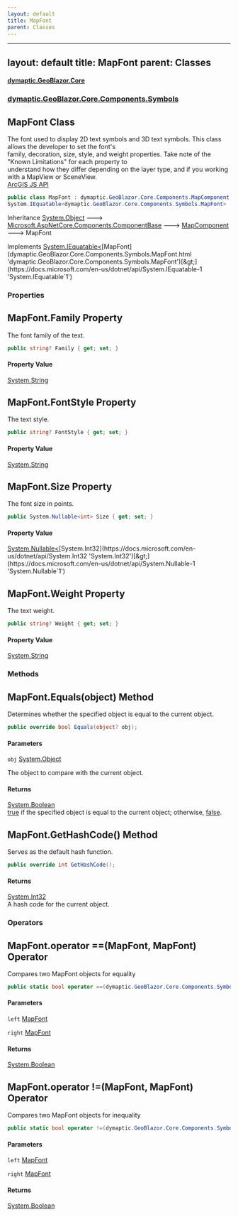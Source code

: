 ```yaml
---
layout: default
title: MapFont
parent: Classes
---
```

---
layout: default
title: MapFont
parent: Classes
---
#### [dymaptic.GeoBlazor.Core](index.html 'index')
### [dymaptic.GeoBlazor.Core.Components.Symbols](index.html#dymaptic.GeoBlazor.Core.Components.Symbols 'dymaptic.GeoBlazor.Core.Components.Symbols')

## MapFont Class

The font used to display 2D text symbols and 3D text symbols. This class allows the developer to set the font's  
family, decoration, size, style, and weight properties. Take note of the "Known Limitations" for each property to  
understand how they differ depending on the layer type, and if you working with a MapView or SceneView.  
<a target="_blank" href="https://developers.arcgis.com/javascript/latest/api-reference/esri-symbols-Font.html">ArcGIS JS API</a>

```csharp
public class MapFont : dymaptic.GeoBlazor.Core.Components.MapComponent,
System.IEquatable<dymaptic.GeoBlazor.Core.Components.Symbols.MapFont>
```

Inheritance [System.Object](https://docs.microsoft.com/en-us/dotnet/api/System.Object 'System.Object') &#129106; [Microsoft.AspNetCore.Components.ComponentBase](https://docs.microsoft.com/en-us/dotnet/api/Microsoft.AspNetCore.Components.ComponentBase 'Microsoft.AspNetCore.Components.ComponentBase') &#129106; [MapComponent](dymaptic.GeoBlazor.Core.Components.MapComponent.html 'dymaptic.GeoBlazor.Core.Components.MapComponent') &#129106; MapFont

Implements [System.IEquatable&lt;](https://docs.microsoft.com/en-us/dotnet/api/System.IEquatable-1 'System.IEquatable`1')[MapFont](dymaptic.GeoBlazor.Core.Components.Symbols.MapFont.html 'dymaptic.GeoBlazor.Core.Components.Symbols.MapFont')[&gt;](https://docs.microsoft.com/en-us/dotnet/api/System.IEquatable-1 'System.IEquatable`1')
### Properties

<a name='dymaptic.GeoBlazor.Core.Components.Symbols.MapFont.Family'></a>

## MapFont.Family Property

The font family of the text.

```csharp
public string? Family { get; set; }
```

#### Property Value
[System.String](https://docs.microsoft.com/en-us/dotnet/api/System.String 'System.String')

<a name='dymaptic.GeoBlazor.Core.Components.Symbols.MapFont.FontStyle'></a>

## MapFont.FontStyle Property

The text style.

```csharp
public string? FontStyle { get; set; }
```

#### Property Value
[System.String](https://docs.microsoft.com/en-us/dotnet/api/System.String 'System.String')

<a name='dymaptic.GeoBlazor.Core.Components.Symbols.MapFont.Size'></a>

## MapFont.Size Property

The font size in points.

```csharp
public System.Nullable<int> Size { get; set; }
```

#### Property Value
[System.Nullable&lt;](https://docs.microsoft.com/en-us/dotnet/api/System.Nullable-1 'System.Nullable`1')[System.Int32](https://docs.microsoft.com/en-us/dotnet/api/System.Int32 'System.Int32')[&gt;](https://docs.microsoft.com/en-us/dotnet/api/System.Nullable-1 'System.Nullable`1')

<a name='dymaptic.GeoBlazor.Core.Components.Symbols.MapFont.Weight'></a>

## MapFont.Weight Property

The text weight.

```csharp
public string? Weight { get; set; }
```

#### Property Value
[System.String](https://docs.microsoft.com/en-us/dotnet/api/System.String 'System.String')
### Methods

<a name='dymaptic.GeoBlazor.Core.Components.Symbols.MapFont.Equals(object)'></a>

## MapFont.Equals(object) Method

Determines whether the specified object is equal to the current object.

```csharp
public override bool Equals(object? obj);
```
#### Parameters

<a name='dymaptic.GeoBlazor.Core.Components.Symbols.MapFont.Equals(object).obj'></a>

`obj` [System.Object](https://docs.microsoft.com/en-us/dotnet/api/System.Object 'System.Object')

The object to compare with the current object.

#### Returns
[System.Boolean](https://docs.microsoft.com/en-us/dotnet/api/System.Boolean 'System.Boolean')  
[true](https://docs.microsoft.com/en-us/dotnet/csharp/language-reference/builtin-types/bool 'https://docs.microsoft.com/en-us/dotnet/csharp/language-reference/builtin-types/bool') if the specified object  is equal to the current object; otherwise, [false](https://docs.microsoft.com/en-us/dotnet/csharp/language-reference/builtin-types/bool 'https://docs.microsoft.com/en-us/dotnet/csharp/language-reference/builtin-types/bool').

<a name='dymaptic.GeoBlazor.Core.Components.Symbols.MapFont.GetHashCode()'></a>

## MapFont.GetHashCode() Method

Serves as the default hash function.

```csharp
public override int GetHashCode();
```

#### Returns
[System.Int32](https://docs.microsoft.com/en-us/dotnet/api/System.Int32 'System.Int32')  
A hash code for the current object.
### Operators

<a name='dymaptic.GeoBlazor.Core.Components.Symbols.MapFont.op_Equality(dymaptic.GeoBlazor.Core.Components.Symbols.MapFont,dymaptic.GeoBlazor.Core.Components.Symbols.MapFont)'></a>

## MapFont.operator ==(MapFont, MapFont) Operator

Compares two MapFont objects for equality

```csharp
public static bool operator ==(dymaptic.GeoBlazor.Core.Components.Symbols.MapFont? left, dymaptic.GeoBlazor.Core.Components.Symbols.MapFont? right);
```
#### Parameters

<a name='dymaptic.GeoBlazor.Core.Components.Symbols.MapFont.op_Equality(dymaptic.GeoBlazor.Core.Components.Symbols.MapFont,dymaptic.GeoBlazor.Core.Components.Symbols.MapFont).left'></a>

`left` [MapFont](dymaptic.GeoBlazor.Core.Components.Symbols.MapFont.html 'dymaptic.GeoBlazor.Core.Components.Symbols.MapFont')

<a name='dymaptic.GeoBlazor.Core.Components.Symbols.MapFont.op_Equality(dymaptic.GeoBlazor.Core.Components.Symbols.MapFont,dymaptic.GeoBlazor.Core.Components.Symbols.MapFont).right'></a>

`right` [MapFont](dymaptic.GeoBlazor.Core.Components.Symbols.MapFont.html 'dymaptic.GeoBlazor.Core.Components.Symbols.MapFont')

#### Returns
[System.Boolean](https://docs.microsoft.com/en-us/dotnet/api/System.Boolean 'System.Boolean')

<a name='dymaptic.GeoBlazor.Core.Components.Symbols.MapFont.op_Inequality(dymaptic.GeoBlazor.Core.Components.Symbols.MapFont,dymaptic.GeoBlazor.Core.Components.Symbols.MapFont)'></a>

## MapFont.operator !=(MapFont, MapFont) Operator

Compares two MapFont objects for inequality

```csharp
public static bool operator !=(dymaptic.GeoBlazor.Core.Components.Symbols.MapFont? left, dymaptic.GeoBlazor.Core.Components.Symbols.MapFont? right);
```
#### Parameters

<a name='dymaptic.GeoBlazor.Core.Components.Symbols.MapFont.op_Inequality(dymaptic.GeoBlazor.Core.Components.Symbols.MapFont,dymaptic.GeoBlazor.Core.Components.Symbols.MapFont).left'></a>

`left` [MapFont](dymaptic.GeoBlazor.Core.Components.Symbols.MapFont.html 'dymaptic.GeoBlazor.Core.Components.Symbols.MapFont')

<a name='dymaptic.GeoBlazor.Core.Components.Symbols.MapFont.op_Inequality(dymaptic.GeoBlazor.Core.Components.Symbols.MapFont,dymaptic.GeoBlazor.Core.Components.Symbols.MapFont).right'></a>

`right` [MapFont](dymaptic.GeoBlazor.Core.Components.Symbols.MapFont.html 'dymaptic.GeoBlazor.Core.Components.Symbols.MapFont')

#### Returns
[System.Boolean](https://docs.microsoft.com/en-us/dotnet/api/System.Boolean 'System.Boolean')

